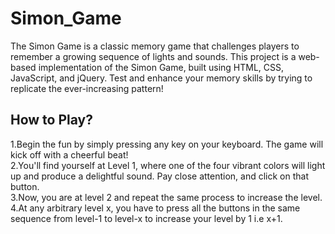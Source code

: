# Simon_Game
The Simon Game is a classic memory game that challenges players to remember a growing sequence of lights and sounds. This project is a web-based implementation of the Simon Game, built using HTML, CSS, JavaScript, and jQuery. Test and enhance your memory skills by trying to replicate the ever-increasing pattern!

## How to Play?
1.Begin the fun by simply pressing any key on your keyboard. The game will kick off with a cheerful beat!  
2.You'll find yourself at Level 1, where one of the four vibrant colors will light up and produce a delightful sound. Pay close attention, and click on that button.  
3.Now, you are at level 2 and repeat the same process to increase the level.  
4.At any arbitrary level x, you have to press all the buttons in the same sequence from level-1 to level-x to increase your level by 1 i.e x+1.
